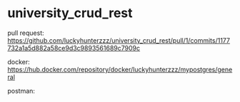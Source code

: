 # university_crud_rest

pull request: https://github.com/luckyhunterzzz/university_crud_rest/pull/1/commits/1177732a1a5d882a58ce9d3c9893561689c7909c

docker: https://hub.docker.com/repository/docker/luckyhunterzzz/mypostgres/general

postman: 
